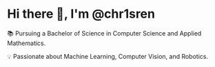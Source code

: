 # Hi there 👋, I'm @chr1sren
📚 Pursuing a Bachelor of Science in Computer Science and Applied Mathematics. 

💡 Passionate about Machine Learning, Computer Vision, and Robotics.
